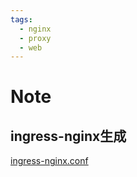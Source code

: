 ```yaml
---
tags:
  - nginx
  - proxy
  - web
---
```


# Note

## ingress-nginx生成

[ingress-nginx.conf](ingress-nginx.conf)
